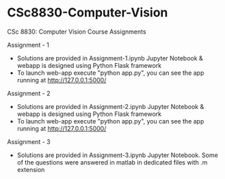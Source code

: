 # CSc8830-Computer-Vision
CSc 8830: Computer Vision Course Assignments

Assignment - 1

  - Solutions are provided in Assignment-1.ipynb Jupyter Notebook & webapp is designed using Python Flask framework
  - To launch web-app execute "python app.py", you can see the app running at http://127.0.0.1:5000/

Assignment - 2

  - Solutions are provided in Assignment-2.ipynb Jupyter Notebook & webapp is designed using Python Flask framework
  - To launch web-app execute "python app.py", you can see the app running at http://127.0.0.1:5000/

Assignment - 3

  - Solutions are provided in Assignment-3.ipynb Jupyter Notebook. Some of the questions were answered in matlab in dedicated files with .m extension

